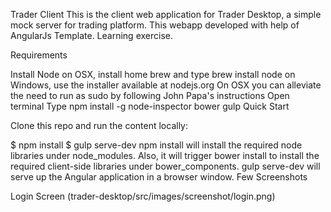 Trader Client
This is the client web application for Trader Desktop, a simple mock server for trading platform. This webapp developed with help of AngularJs Template. Learning exercise.

Requirements

Install Node
on OSX, install home brew and type brew install node
on Windows, use the installer available at nodejs.org
On OSX you can alleviate the need to run as sudo by following John Papa's instructions
Open terminal
Type npm install -g node-inspector bower gulp
Quick Start

Clone this repo and run the content locally:

$ npm install
$ gulp serve-dev
npm install will install the required node libraries under node_modules. Also, it will trigger bower install to install the required client-side libraries under bower_components.
gulp serve-dev will serve up the Angular application in a browser window.
Few Screenshots

Login Screen
(trader-desktop/src/images/screenshot/login.png)
